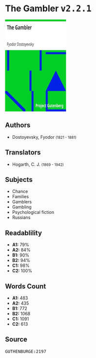 # The Gambler <kbd>v2.2.1</kbd>

![](./cover.medium.jpg "")

## Authors


 - Dostoyevsky, Fyodor <small>(1821 - 1881)</small>

## Translators


 - Hogarth, C. J. <small>(1869 - 1942)</small>

## Subjects


 - Chance
 - Families
 - Gamblers
 - Gambling
 - Psychological fiction
 - Russians

## Readablility


 - **A1:** 79%
 - **A2:** 84%
 - **B1:** 90%
 - **B2:** 94%
 - **C1:** 98%
 - **C2:** 100%

## Words Count


 - **A1:** 483
 - **A2:** 435
 - **B1:** 772
 - **B2:** 1068
 - **C1:** 1091
 - **C2:** 613

## Source


<kbd>GUTHENBURGE:2197</kbd>
